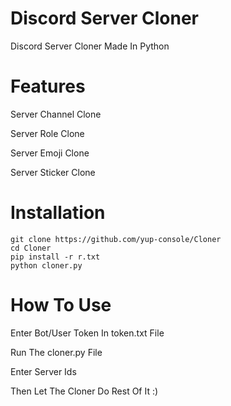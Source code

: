 # Discord Server Cloner
Discord Server Cloner Made In Python

# Features
Server Channel Clone

Server Role Clone

Server Emoji Clone

Server Sticker Clone

# Installation
```
git clone https://github.com/yup-console/Cloner
cd Cloner
pip install -r r.txt
python cloner.py
```

# How To Use
Enter Bot/User Token In token.txt File

Run The cloner.py File

Enter Server Ids

Then Let The Cloner Do Rest Of It :)
